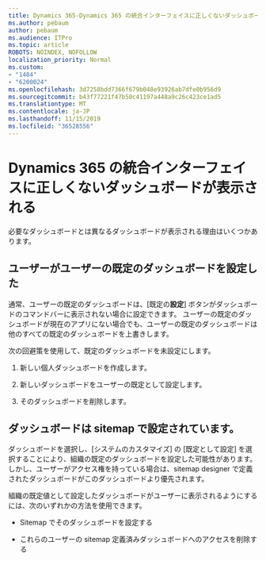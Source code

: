 ```yaml
---
title: Dynamics 365-Dynamics 365 の統合インターフェイスに正しくないダッシュボードが表示される
ms.author: pebaum
author: pebaum
ms.audience: ITPro
ms.topic: article
ROBOTS: NOINDEX, NOFOLLOW
localization_priority: Normal
ms.custom:
- "1484"
- "6200024"
ms.openlocfilehash: 3d7258bdd7366f679b048e93926ab7dfe0b956d9
ms.sourcegitcommit: b43f77221f47b50c41197a448a9c26c423ce1ad5
ms.translationtype: MT
ms.contentlocale: ja-JP
ms.lasthandoff: 11/15/2019
ms.locfileid: "36528556"
---
```

# <a name="wrong-dashboard-shows-in-dynamics-365-unified-interface"></a>Dynamics 365 の統合インターフェイスに正しくないダッシュボードが表示される

必要なダッシュボードとは異なるダッシュボードが表示される理由はいくつかあります。

## <a name="the-user-has-set-a-user-default-dashboard"></a>ユーザーがユーザーの既定のダッシュボードを設定した 

通常、ユーザーの既定のダッシュボードは、[既定の**設定**] ボタンがダッシュボードのコマンドバーに表示されない場合に設定できます。 ユーザーの既定のダッシュボードが現在のアプリにない場合でも、ユーザーの既定のダッシュボードは他のすべての既定のダッシュボードを上書きします。

次の回避策を使用して、既定のダッシュボードを未設定にします。

1. 新しい個人ダッシュボードを作成します。

2. 新しいダッシュボードをユーザーの既定として設定します。

3. そのダッシュボードを削除します。

## <a name="the-dashboard-is-set-in-the-sitemap"></a>ダッシュボードは sitemap で設定されています。

ダッシュボードを選択し、[システムのカスタマイズ] の [既定として設定] を選択することにより、組織の既定のダッシュボードを設定した可能性があります。 しかし、ユーザーがアクセス権を持っている場合は、sitemap designer で定義されたダッシュボードがこのダッシュボードより優先されます。

組織の既定値として設定したダッシュボードがユーザーに表示されるようにするには、次のいずれかの方法を使用できます。

* Sitemap でそのダッシュボードを設定する

* これらのユーザーの sitemap 定義済みダッシュボードへのアクセスを削除する
